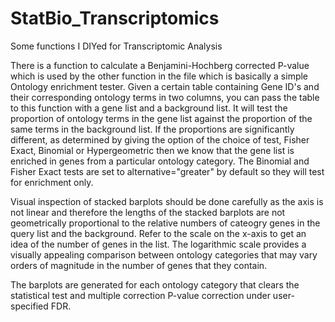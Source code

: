 # StatBio_Transcriptomics
Some functions I DIYed for Transcriptomic Analysis

There is a function to calculate a Benjamini-Hochberg corrected P-value which is used by the other function in the file
which is basically a simple Ontology enrichment tester. Given a certain table containing Gene ID's and their corresponding
ontology terms in two columns, you can pass the table to this function with a gene list and a background list. It will
test the proportion of ontology terms in the gene list against the proportion of the same terms in the background list.
If the proportions are significantly different, as determined by giving the option of the choice of test, Fisher Exact,
Binomial or Hypergeometric then we know that the gene list is enriched in genes from a particular ontology category.
The Binomial and Fisher Exact tests are set to alternative="greater" by default so they will test for enrichment only. 

Visual inspection of stacked barplots should be done carefully as the axis is not linear and therefore the lengths of the stacked barplots are not geometrically proportional to the relative numbers of cateogry genes in the query list and the background. Refer to the scale on the x-axis to get an idea of the number of genes in the list. The logarithmic scale provides a visually appealing comparison between ontology categories that may vary orders of magnitude in the number of genes that they contain. 

The barplots are generated for each ontology category that clears the statistical test and multiple correction P-value correction under user-specified FDR. 
